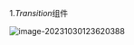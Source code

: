 1.*Transition*组件

![image-20231030123620388](https://ttqblogimg.oss-cn-beijing.aliyuncs.com/image-20231030123620388.png)